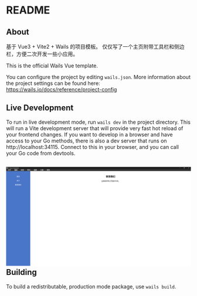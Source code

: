 # README

## About

基于 Vue3 + Vite2 + Wails 的项目模板。
仅仅写了一个主页附带工具栏和侧边栏，方便二次开发一些小应用。





This is the official Wails Vue template.

You can configure the project by editing `wails.json`. More information about the project settings can be found
here: https://wails.io/docs/reference/project-config

## Live Development

To run in live development mode, run `wails dev` in the project directory. This will run a Vite development
server that will provide very fast hot reload of your frontend changes. If you want to develop in a browser
and have access to your Go methods, there is also a dev server that runs on http://localhost:34115. Connect
to this in your browser, and you can call your Go code from devtools.

## ![效果](.\效果.png)Building

To build a redistributable, production mode package, use `wails build`.
